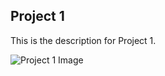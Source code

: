 ## Project 1

This is the description for Project 1.

![Project 1 Image](https://media.licdn.com/dms/image/C4E03AQGGkt2UvdqsEA/profile-displayphoto-shrink_200_200/0/1574633740186?e=2147483647&v=beta&t=XR_1OSQR6FPPrFaFPohBUNs-QQ3GIB6BtRPkI2IRq0g)
